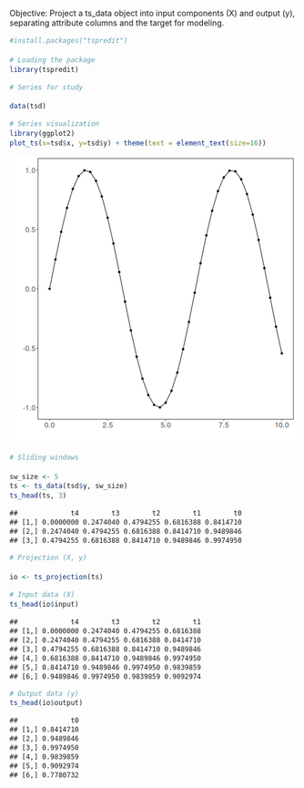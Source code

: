 Objective: Project a ts_data object into input components (X) and output (y), separating attribute columns and the target for modeling.


``` r
#install.packages("tspredit")

# Loading the package
library(tspredit) 
```


``` r
# Series for study

data(tsd)
```


``` r
# Series visualization
library(ggplot2)
plot_ts(x=tsd$x, y=tsd$y) + theme(text = element_text(size=16))
```

![plot of chunk unnamed-chunk-3](fig/ts_projection/unnamed-chunk-3-1.png)


``` r
# Sliding windows

sw_size <- 5
ts <- ts_data(tsd$y, sw_size)
ts_head(ts, 3)
```

```
##             t4        t3        t2        t1        t0
## [1,] 0.0000000 0.2474040 0.4794255 0.6816388 0.8414710
## [2,] 0.2474040 0.4794255 0.6816388 0.8414710 0.9489846
## [3,] 0.4794255 0.6816388 0.8414710 0.9489846 0.9974950
```


``` r
# Projection (X, y)

io <- ts_projection(ts)
```


``` r
# Input data (X)
ts_head(io$input)
```

```
##             t4        t3        t2        t1
## [1,] 0.0000000 0.2474040 0.4794255 0.6816388
## [2,] 0.2474040 0.4794255 0.6816388 0.8414710
## [3,] 0.4794255 0.6816388 0.8414710 0.9489846
## [4,] 0.6816388 0.8414710 0.9489846 0.9974950
## [5,] 0.8414710 0.9489846 0.9974950 0.9839859
## [6,] 0.9489846 0.9974950 0.9839859 0.9092974
```


``` r
# Output data (y)
ts_head(io$output)
```

```
##             t0
## [1,] 0.8414710
## [2,] 0.9489846
## [3,] 0.9974950
## [4,] 0.9839859
## [5,] 0.9092974
## [6,] 0.7780732
```

